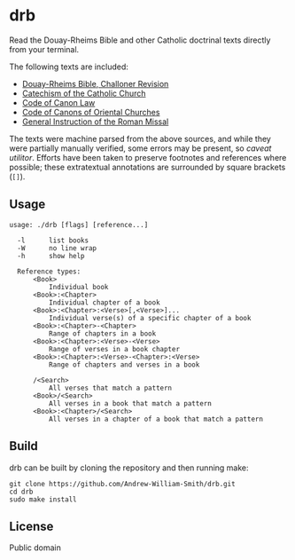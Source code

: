 # drb

Read the Douay-Rheims Bible and other Catholic doctrinal texts directly from your terminal.

The following texts are included:
- [Douay-Rheims Bible, Challoner Revision](https://www.ccel.org/c/challoner/douayrheims/dr.html)
- [Catechism of the Catholic Church](http://www.vatican.va/archive/ENG0015/_INDEX.HTM)
- [Code of Canon Law](http://www.vatican.va/archive/cod-iuris-canonici/cic_index_en.html)
- [Code of Canons of Oriental Churches](http://www.jgray.org/codes/cceo90eng.html)
- [General Instruction of the Roman Missal](http://www.vatican.va/roman_curia/congregations/ccdds/documents/rc_con_ccdds_doc_20030317_ordinamento-messale_en.html)

The texts were machine parsed from the above sources, and while they were partially manually verified, some errors may be present, so *caveat utilitor*.
Efforts have been taken to preserve footnotes and references where possible; these extratextual annotations are surrounded by square brackets (`[]`).


## Usage

    usage: ./drb [flags] [reference...]

      -l      list books
      -W      no line wrap
      -h      show help

      Reference types:
          <Book>
              Individual book
          <Book>:<Chapter>
              Individual chapter of a book
          <Book>:<Chapter>:<Verse>[,<Verse>]...
              Individual verse(s) of a specific chapter of a book
          <Book>:<Chapter>-<Chapter>
              Range of chapters in a book
          <Book>:<Chapter>:<Verse>-<Verse>
              Range of verses in a book chapter
          <Book>:<Chapter>:<Verse>-<Chapter>:<Verse>
              Range of chapters and verses in a book

          /<Search>
              All verses that match a pattern
          <Book>/<Search>
              All verses in a book that match a pattern
          <Book>:<Chapter>/<Search>
              All verses in a chapter of a book that match a pattern

## Build

drb can be built by cloning the repository and then running make:

    git clone https://github.com/Andrew-William-Smith/drb.git
    cd drb
    sudo make install

## License

Public domain
